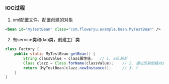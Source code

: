 ### IOC过程

1. xml配置文件，配置创建的对象

```xml
<bean id="myTestBean" class="com.floweryu.example.bean.MyTestBean" />
```

2. 有service类和dao类，创建工厂类

```java
class Factory {
    public static MyTestBean getBean() {
        String classValue = class属性值;	// 1. xml解析
        Class clazz = Class.forName(classValue);	// 2. 通过反射创建对象
        return (MyTestBean)clazz.newInstance();		// 3. f
    }
}
```

